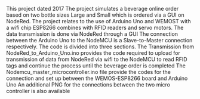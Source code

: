 This project dated 2017
The project simulates a beverage online order based on two bottle sizes Large and Small which is ordered via a GUI on NodeRed.
The project relates to the use of Arduino Uno and WEMOST with a wifi chip ESP8266 combines with RFID readers and servo motors.
The data transmission is done via NodeRed through a GUI
The connection between the Arduino Uno to the NodeMCU is a Slave-to-Master connection respectively.
The code is divided into three sections.
The Transmission from NodeRed_to_Arduino_Uno.ino provides the code required to upload for transmission of data from NodeRed via wifi to the NodeMCU to read RFID tags and continue the process until the beverage order is completed
The Nodemcu_master_microcontroller.ino file provide the codes for the connection and set up between the WEMOS-ESP8266 board and Arduino Uno
An additional PNG for the connections between the two micro controller is also available
